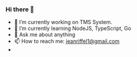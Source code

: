 ### Hi there 👋

- 🔭 I’m currently working on TMS System.
- 🌱 I’m currently learning NodeJS, TypeScript, Go
- 💬 Ask me about anything
- 📫 How to reach me: jeanriffel1@gmail.com
-

